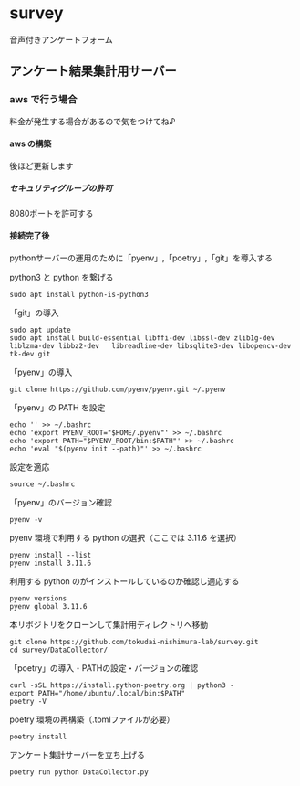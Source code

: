 # survey
音声付きアンケートフォーム


## アンケート結果集計用サーバー
### aws で行う場合
料金が発生する場合があるので気をつけてね♪
#### aws の構築
後ほど更新します
##### セキュリティグループの許可
8080ポートを許可する

#### 接続完了後
pythonサーバーの運用のために「pyenv」,「poetry」,「git」を導入する

python3 と python を繋げる
```
sudo apt install python-is-python3
```

「git」の導入
```
sudo apt update
sudo apt install build-essential libffi-dev libssl-dev zlib1g-dev liblzma-dev libbz2-dev   libreadline-dev libsqlite3-dev libopencv-dev tk-dev git
```

「pyenv」の導入
```
git clone https://github.com/pyenv/pyenv.git ~/.pyenv
```

「pyenv」の PATH を設定
```
echo '' >> ~/.bashrc
echo 'export PYENV_ROOT="$HOME/.pyenv"' >> ~/.bashrc
echo 'export PATH="$PYENV_ROOT/bin:$PATH"' >> ~/.bashrc
echo 'eval "$(pyenv init --path)"' >> ~/.bashrc
```

設定を適応
```
source ~/.bashrc
```

「pyenv」のバージョン確認
```
pyenv -v
```

pyenv 環境で利用する python の選択（ここでは 3.11.6 を選択）
```
pyenv install --list
pyenv install 3.11.6
```

利用する python のがインストールしているのか確認し適応する
```
pyenv versions
pyenv global 3.11.6
```

本リポジトリをクローンして集計用ディレクトリへ移動
```
git clone https://github.com/tokudai-nishimura-lab/survey.git
cd survey/DataCollector/
```

「poetry」の導入・PATHの設定・バージョンの確認
```
curl -sSL https://install.python-poetry.org | python3 -
export PATH="/home/ubuntu/.local/bin:$PATH"
poetry -V
```

poetry 環境の再構築（.tomlファイルが必要）
```
poetry install
```

アンケート集計サーバーを立ち上げる
```
poetry run python DataCollector.py
```
